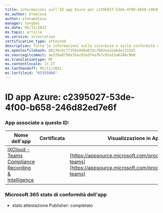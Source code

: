 ```yaml
---
title: informazioni sull'ID app Azure per c2395027-53de-4f00-b658-246d82ed7e6f
ms.author: elmalova
author: elenamalova
manager: tonybal
ms.date: 05/11/2022
ms.topic: article
ms.service: attestation
certification_type: attested
description: Tutte le informazioni sulla sicurezza e sulla conformità disponibili per c2395027-53de-4f00-b658-246d82ed7e6f.
ms.openlocfilehash: 68139cbcf7256e940a633cf082ae2eabde1315d1
ms.sourcegitcommit: ae319a079de7bac03a3f4afb7c95a12a6248c9b0
ms.translationtype: MT
ms.contentlocale: it-IT
ms.lasthandoff: 05/11/2022
ms.locfileid: "65355006"
---
```

# <a name="azure-app-id-c2395027-53de-4f00-b658-246d82ed7e6f"></a>ID app Azure: c2395027-53de-4f00-b658-246d82ed7e6f


### <a name="apps-associated-with-this-id"></a>App associate a questo ID:
| **Nome dell'app** | **Certificata** | **Visualizzazione in AppSource** |
|--------------|---------------|-----------------------|
| [IXCloud - Teams Compliance Recording &amp; Intelligence](../forward/numonix.nmx-teams.md) |  | [https://appsource.microsoft.com/product/office/numonix.nmx-teams](https://appsource.microsoft.com/product/office/numonix.nmx-teams) |

### <a name="microsoft-365-app-compliance-status"></a>Microsoft 365 stato di conformità dell'app
- stato attestazione Publisher: completato
